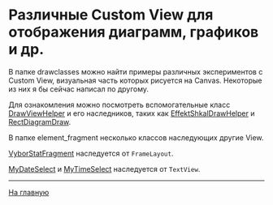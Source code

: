 # Различные Custom View для отображения диаграмм, графиков и др.

В папке drawclasses можно найти примеры различных экспериментов с Custom View, 
визуальная часть которых рисуется на Canvas. Некоторые из них я бы сейчас написал
по другому. 

Для ознакомления можно посмотреть вспомогательные класс
[DrawViewHelper](/android/src/main/java/ru/ragefalcon/tutatores/ui/drawclasses/DrawViewHelper.kt) и его
наследников, таких как
[EffektShkalDrawHelper](/android/src/main/java/ru/ragefalcon/tutatores/ui/drawclasses/EffektShkalDrawHelper.kt)
и
[RectDiagramDraw](/android/src/main/java/ru/ragefalcon/tutatores/ui/drawclasses/RectDiagramDraw.kt).

В папке element_fragment несколько классов наследующих другие View.

[VyborStatFragment](/android/src/main/java/ru/ragefalcon/tutatores/ui/element_fragment/VyborStatFragment.kt)
наследуется от `FrameLayout`.

[MyDateSelect](/android/src/main/java/ru/ragefalcon/tutatores/ui/element_fragment/MyDateSelect.kt)
и
[MyTimeSelect](/android/src/main/java/ru/ragefalcon/tutatores/ui/element_fragment/MyTimeSelect.kt)
наследуется от `TextView`.


---
[На главную](/)
